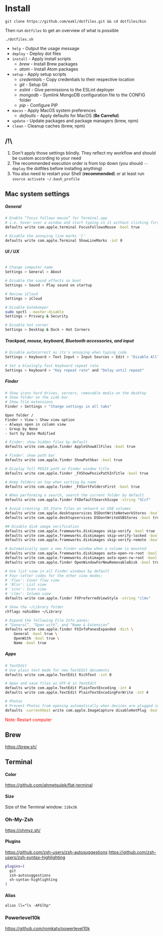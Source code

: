 
Install
=======

```
git clone https://github.com/eakl/dotfiles.git && cd dotfiles/bin
```

Then run `dotfiles` to get an overview of what is possible

```
./dotfiles.sh
```

- `help` - Output the usage message
- `deploy` - Deploy dot files
- `install` - Apply install scripts
  - _brew_ - Install Brew packages
  - _atom_ - Install Atom packages
- `setup` - Apply setup scripts
  - _credentials_ - Copy credentials to their respective location
  - _git_ - Setup Git
  - _eslint_ - Give permissions to the ESLint deployer
  - _mongodb_ - Symlink MongoDB configuration file to the CONFIG folder
  - _pip_ - Configure PIP
- `macos` - Apply MacOS system preferences
  - _defaults_ - Apply defaults for MacOS (**Be Carreful**)
- `update` - Update packages and package managers (brew, npm)
- `clean` - Cleanup caches (brew, npm)

## /!\

1. Don't apply those settings blindly. They reflect my workflow and should be custom according to your need
2. The recommended execution order is from top down (you should `--deploy` the dotfiles before installing anything)
3. You also need to restart your Shell (**recommended**) or at least run `source activate ~/.bash_profile`


## Mac system settings

##### General
```bash
# Enable “focus follows mouse” for Terminal.app
# i.e. hover over a window and start typing in it without clicking first
defaults write com.apple.terminal FocusFollowsMouse -bool true

# Disable the annoying line marks '['
defaults write com.apple.Terminal ShowLineMarks -int 0
```

##### UI / UX
```bash

# Change computer name
Settings > General > About

# Disable the sound effects on boot
Settings > Sound > Play sound on startup

# Review iCloud
Settings > iCloud

# Disable Gatekeeper
sudo spctl --master-disable
Settings > Privacy & Security

# Disable hot corner
Settings > Desktop & Dock > Hot Corners
```

##### Trackpad, mouse, keyboard, Bluetooth accessories, and input
```bash
# Disable autocorrect as its's annoying when typing code
Settings > Keyboard > Text Input > Input Sources > Edit > "Disable All"

# Set a blazingly fast keyboard repeat rate
Settings > Keyboard > "Key repeat rate" and "Delay until repeat"
```


##### Finder
```bash
# Show icons hard drives, servers, removable media on the desktop
# Show folder on the side bar
# Show file extensions
Finder > Settings > "Change settings in all tabs"

Open folder /
Finder > View > Show view option
- Always open in column view
- Group by None
- Sort by Date Modified

# Finder: show hidden files by default
defaults write com.apple.finder AppleShowAllFiles -bool true

# Finder: show path bar
defaults write com.apple.finder ShowPathbar -bool true

# Display full POSIX path as Finder window title
defaults write com.apple.finder _FXShowPosixPathInTitle -bool true

# Keep folders on top when sorting by name
defaults write com.apple.finder _FXSortFoldersFirst -bool true

# When performing a search, search the current folder by default
defaults write com.apple.finder FXDefaultSearchScope -string "SCcf"

# Avoid creating .DS_Store files on network or USB volumes
defaults write com.apple.desktopservices DSDontWriteNetworkStores -bool true
defaults write com.apple.desktopservices DSDontWriteUSBStores -bool true

## Disable disk image verification
defaults write com.apple.frameworks.diskimages skip-verify -bool true
defaults write com.apple.frameworks.diskimages skip-verify-locked -bool true
defaults write com.apple.frameworks.diskimages skip-verify-remote -bool true

# Automatically open a new Finder window when a volume is mounted
defaults write com.apple.frameworks.diskimages auto-open-ro-root -bool true
defaults write com.apple.frameworks.diskimages auto-open-rw-root -bool true
defaults write com.apple.finder OpenWindowForNewRemovableDisk -bool true

# Use list view in all Finder windows by default
# Four-letter codes for the other view modes:
# 'Flwv': Cover flow view
# 'Nlsv': List view
# 'icnv': Icon view
# 'clmv': Column view
defaults write com.apple.finder FXPreferredViewStyle -string "clmv"

# Show the ~/Library folder
chflags nohidden ~/Library

# Expand the following File Info panes:
# “General”, “Open with”, and “Name & Extension”
defaults write com.apple.finder FXInfoPanesExpanded -dict \
	General -bool true \
	OpenWith -bool true \
	Name -bool true
```

##### Apps

```bash
# TextEdit
# Use plain text mode for new TextEdit documents
defaults write com.apple.TextEdit RichText -int 0

# Open and save files as UTF-8 in TextEdit
defaults write com.apple.TextEdit PlainTextEncoding -int 4
defaults write com.apple.TextEdit PlainTextEncodingForWrite -int 4

# Photos
# Prevent Photos from opening automatically when devices are plugged in
defaults -currentHost write com.apple.ImageCapture disableHotPlug -bool true
```

<span style="color:red">Note: Restart computer</span>

## Brew
https://brew.sh/


## Terminal

#### Color
https://github.com/ahmetsulek/flat-terminal

#### Size

Size of the Terminal window: `110x36`


### Oh-My-Zsh
https://ohmyz.sh/

#### Plugins
https://github.com/zsh-users/zsh-autosuggestions
https://github.com/zsh-users/zsh-syntax-highlighting

```bash
plugins=(
  git
  zsh-autosuggestions
  sh-syntax-highlighting
)
```

#### Alias
```
alias ll="ls -AFGlhp"
```

### Powerlevel10k
https://github.com/romkatv/powerlevel10k

